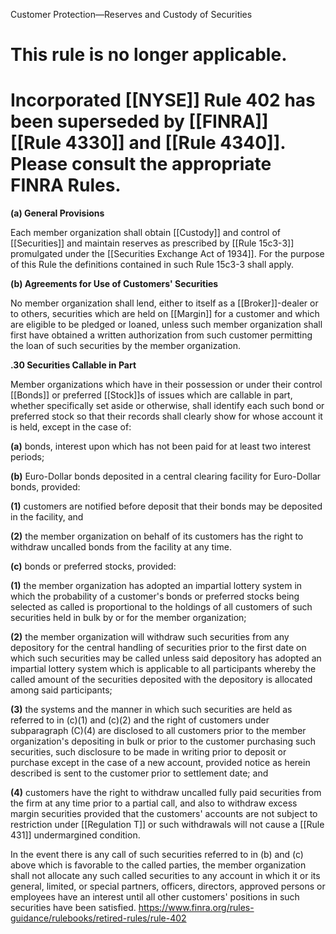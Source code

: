 Customer Protection—Reserves and Custody of Securities

# This rule is no longer applicable.

# Incorporated [[NYSE]] Rule 402 has been superseded by [[FINRA]] [[Rule 4330]] and [[Rule 4340]]. Please consult the appropriate FINRA Rules.

**(a) General Provisions**  
  
Each member organization shall obtain [[Custody]] and control of [[Securities]] and maintain reserves as prescribed by [[Rule 15c3-3]] promulgated under the [[Securities Exchange Act of 1934]]. For the purpose of this Rule the definitions contained in such Rule 15c3-3 shall apply.

**(b) Agreements for Use of Customers' Securities**  
  
No member organization shall lend, either to itself as a [[Broker]]-dealer or to others, securities which are held on [[Margin]] for a customer and which are eligible to be pledged or loaned, unless such member organization shall first have obtained a written authorization from such customer permitting the loan of such securities by the member organization.

**.30 Securities Callable in Part**  
  
Member organizations which have in their possession or under their control [[Bonds]] or preferred [[Stock]]s of issues which are callable in part, whether specifically set aside or otherwise, shall identify each such bond or preferred stock so that their records shall clearly show for whose account it is held, except in the case of:

**(a)** bonds, interest upon which has not been paid for at least two interest periods;

**(b)** Euro-Dollar bonds deposited in a central clearing facility for Euro-Dollar bonds, provided:

**(1)** customers are notified before deposit that their bonds may be deposited in the facility, and

**(2)** the member organization on behalf of its customers has the right to withdraw uncalled bonds from the facility at any time.

**(c)** bonds or preferred stocks, provided:

**(1)** the member organization has adopted an impartial lottery system in which the probability of a customer's bonds or preferred stocks being selected as called is proportional to the holdings of all customers of such securities held in bulk by or for the member organization;

**(2)** the member organization will withdraw such securities from any depository for the central handling of securities prior to the first date on which such securities may be called unless said depository has adopted an impartial lottery system which is applicable to all participants whereby the called amount of the securities deposited with the depository is allocated among said participants;

**(3)** the systems and the manner in which such securities are held as referred to in (c)(1) and (c)(2) and the right of customers under subparagraph (C)(4) are disclosed to all customers prior to the member organization's depositing in bulk or prior to the customer purchasing such securities, such disclosure to be made in writing prior to deposit or purchase except in the case of a new account, provided notice as herein described is sent to the customer prior to settlement date; and

**(4)** customers have the right to withdraw uncalled fully paid securities from the firm at any time prior to a partial call, and also to withdraw excess margin securities provided that the customers' accounts are not subject to restriction under [[Regulation T]] or such withdrawals will not cause a [[Rule 431]] undermargined condition.

In the event there is any call of such securities referred to in (b) and (c) above which is favorable to the called parties, the member organization shall not allocate any such called securities to any account in which it or its general, limited, or special partners, officers, directors, approved persons or employees have an interest until all other customers' positions in such securities have been satisfied.
https://www.finra.org/rules-guidance/rulebooks/retired-rules/rule-402